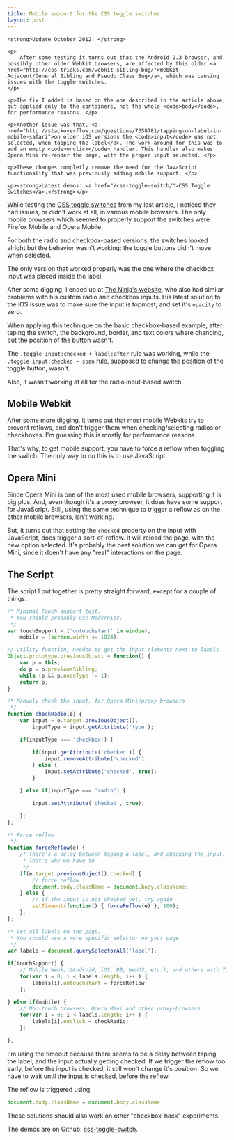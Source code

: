 ```yaml
---
title: Mobile support for the CSS toggle switches
layout: post
---
```


<div class="notice">

	<strong>Update October 2012: </strong>

	<p>
		After some testing it turns out that the Android 2.3 browser, and possibly other older Webkit browsers, are affected by this older <a href="http://css-tricks.com/webkit-sibling-bug/">WebKit Adjacent/General Sibling and Pseudo Class Bug</a>, which was causing issues with the toggle switches.
	</p>

	<p>The fix I added is based on the one described in the article above, but applied only to the containers, not the whole <code>body</code>, for performance reasons. </p>

	<p>Another issue was that, <a href="http://stackoverflow.com/questions/7358781/tapping-on-label-in-mobile-safari">on older iOS versions the <code>input</code> was not selected, when tapping the label</a>. The work-around for this was to add an empty <code>onclick</code> handler. This handler also makes Opera Mini re-render the page, with the proper input selected. </p>

	<p>These changes completly remove the need for the JavaScript functionality that was previously adding mobile support. </p>

	<p><strong>Latest demos: <a href="/css-toggle-switch/">CSS Toggle Switches</a>.</strong></p>

</div>

While testing the [CSS toggle switches](/css-toggle-switches) from my last article, I noticed they had issues, or didn't work at all, in various mobile browsers. The only mobile browsers which seemed to properly support the switches were Firefox Mobile and Opera Mobile.

For both the radio and checkbox-based versions, the switches looked alright but the behavior wasn't working; the toggle buttons didn't move when selected.

The only version that worked properly was the one where the checkbox input was placed inside the label.

After some digging, I ended up at [The Ninja's website](http://www.thecssninja.com/css/custom-inputs-using-css), who also had similar problems with his custom radio and checkbox inputs. His latest solution to the iOS issue was to make sure the input is topmost, and set it's `opacity` to zero.

When applying this technique on the basic checkbox-based example, after taping the switch, the background, border, and text colors where changing, but the position of the button wasn't.

The `.toggle input:checked + label:after` rule was working, while the `.toggle input:checked ~ span` rule, supposed to change the position of the toggle button, wasn't.

Also, it wasn't working at all for the radio input-based switch.


## Mobile Webkit

After some more digging, it turns out that most mobile Webkits try to prevent reflows, and don't trigger them when checking/selecting radios or checkboxes. I'm guessing this is mostly for performance reasons.

That's why, to get mobile support, you have to force a reflow when toggling the switch. The only way to do this is to use JavaScript.


## Opera Mini

Since Opera Mini is one of the most used mobile browsers, supporting it is big plus. And, even though it's a proxy browser, it does have some support for JavaScript. Still, using the same technique to trigger a reflow as on the other mobile browsers, isn't working.

But, it turns out that setting the `checked` property on the input with JavaScript, does trigger a sort-of-reflow. It will reload the page, with the new option selected. It's probably the best solution we can get for Opera Mini, since it doen't have any "real" interactions on the page.


## The Script

The script I put together is pretty straight forward, except for a couple of things.

```javascript
/* Minimal Touch support test.
 * You should probably use Modernizr.
 */
var touchSupport = ('ontouchstart' in window),
	mobile = (screen.width <= 1024);

// Utility function, needed to get the input elements next to labels
Object.prototype.previousObject = function() {
	var p = this;
	do p = p.previousSibling;
	while (p && p.nodeType != 1);
	return p;
}

/* Manualy check the input, for Opera Mini/proxy browsers
 */
function checkRadio(e) {
	var input = e.target.previousObject(),
		inputType = input.getAttribute('type');

	if(inputType === 'checkbox') {

		if(input.getAttribute('checked')) {
			input.removeAttribute('checked');
		} else {
			input.setAttribute('checked', true);
		}

	} else if(inputType === 'radio') {

		input.setAttribute('checked', true);

	};
};

/* Force reflow
 */
function forceReflow(e) {
	/* There's a delay between taping a label, and checking the input.
	 * That's why we have to
	 */
	if(e.target.previousObject().checked) {
		// force reflow
		document.body.className = document.body.className;
	} else {
		// if the input is not checked yet, try again
		setTimeout(function() { forceReflow(e) }, 100);
	};
};

/* Get all labels on the page.
 * You should use a more specific selector on your page.
 */
var labels = document.querySelectorAll('label');

if(touchSupport) {
	// Mobile Webkit(Android, iOS, BB, WebOS, etc.), and others with Touch support
	for(var i = 0; i < labels.length; i++ ) {
		labels[i].ontouchstart = forceReflow;
	};

} else if(mobile) {
	// Non-touch browsers, Opera Mini and other proxy-browsers
	for(var i = 0; i < labels.length; i++ ) {
		labels[i].onclick = checkRadio;
	};

};
```

I'm using the timeout because there seems to be a delay between taping the label, and the input actually getting checked. If we trigger the reflow too early, before the input is checked, it still won't change it's position. So we have to wait until the input is checked, before the reflow.

The reflow is triggered using:
```javascript
document.body.className = document.body.className
```


These solutions should also work on other "checkbox-hack" experiments.

The demos are on Github: [css-toggle-switch](https://github.com/ghinda/css-toggle-switch).
